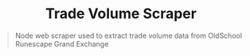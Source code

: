 <h1 align="center">Trade Volume Scraper</h1>


> Node web scraper used to extract trade volume data from OldSchool Runescape Grand Exchange
